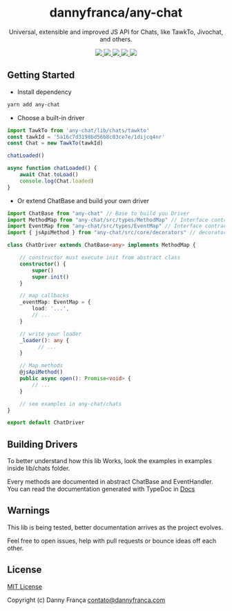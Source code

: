 <h1 align="center">
    dannyfranca/any-chat
</h1>
<p align="center">
    Universal, extensible and improved JS API for Chats, like TawkTo, Jivochat, and others.
</p>

<p align="center">

<a href="https://npmjs.com/package/@dannyfranca/any-chat" target="_blank">
    <img src="https://img.shields.io/npm/dt/@dannyfranca/any-chat.svg?style=flat-square&logo=npm" />
</a>

<a href="https://npmjs.com/package/@dannyfranca/any-chat" target="_blank">
    <img src="https://img.shields.io/npm/v/@dannyfranca/any-chat/latest.svg?style=flat-square&logo=npm" />
</a>

<a href="https://travis-ci.com/dannyfranca/any-chat" target="_blank">
    <img src="https://img.shields.io/travis/dannyfranca/any-chat?style=flat-square&logo=travis" />
</a>

<a href="https://codecov.io/gh/dannyfranca/any-chat" target="_blank">
    <img src="https://img.shields.io/codecov/c/github/dannyfranca/any-chat?style=flat-square&logo=codecov" />
</a>

<a href="https://david-dm.org/dannyfranca/any-chat" target="_blank">
    <img src="https://david-dm.org/dannyfranca/any-chat/status.svg?style=flat-square" />
</a>

</p>

## Getting Started

* Install dependency

```bash
yarn add any-chat
```

* Choose a built-in driver

```js
import TawkTo from 'any-chat/lib/chats/tawkto'
const tawkId = '5a16c7d3198bd56b8c03ce7e/1dijcq4nr'
const Chat = new TawkTo(tawkId)

chatLoaded()

async function chatLoaded() {
    await Chat.toLoad()
    console.log(Chat.loaded)
}
```

* Or extend ChatBase and build your own driver

```typescript
import ChatBase from "any-chat" // Base to build you Driver
import MethodMap from "any-chat/src/types/MethodMap" // Interface contract to guide 
import EventMap from "any-chat/src/types/EventMap" // Interface contract to you callback mapping
import { jsApiMethod } from "any-chat/src/core/decorators" // decorator to use in method mapping

class ChatDriver extends ChatBase<any> implements MethodMap {

    // constructor must execute init from abstract class
    constructor() {
        super()
        super.init()
    }

    // map callbacks
    _eventMap: EventMap = {
        load: '...',
        // ...
    }

    // write your loader
    _loader(): any {
          // ...
    }

    // Map methods
    @jsApiMethod()
    public async open(): Promise<void> {
        // ...
    }

    // see examples in any-chat/chats
}

export default ChatDriver
```

## Building Drivers

To better understand how this lib Works, look the examples in examples inside lib/chats folder.

Every methods are documented in abstract ChatBase and EventHandler. You can read the documentation generated with TypeDoc in [Docs](https://github.com/dannyfranca/any-chat/tree/master/docs)

## Warnings

This lib is being tested, better documentation arrives as the project evolves.

Feel free to open issues, help with pull requests or bounce ideas off each other.

## License

[MIT License](./LICENSE)

Copyright (c) Danny França <contato@dannyfranca.com>
